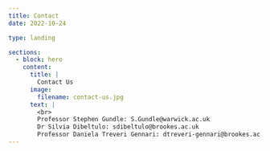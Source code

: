 ```yaml
---
title: Contact
date: 2022-10-24

type: landing

sections:
  - block: hero
    content:
      title: |
        Contact Us
      image:
        filename: contact-us.jpg
      text: |
        <br>
        Professor Stephen Gundle: S.Gundle@warwick.ac.uk
        Dr Silvia Dibeltulo: sdibeltulo@brookes.ac.uk
        Professor Daniela Treveri Gennari: dtreveri-gennari@brookes.ac.uk
---
```

